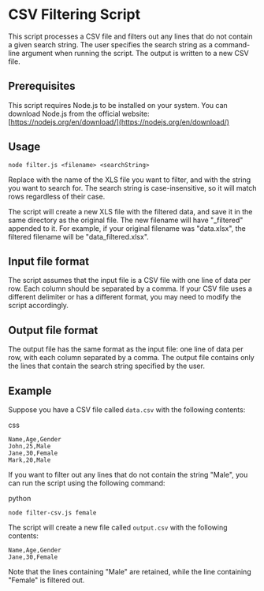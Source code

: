
# CSV Filtering Script

This script processes a CSV file and filters out any lines that do not contain a given search string. The user specifies the search string as a command-line argument when running the script. The output is written to a new CSV file.

## Prerequisites

This script requires Node.js to be installed on your system. You can download Node.js from the official website: [https://nodejs.org/en/download/](https://nodejs.org/en/download/)

## Usage


`node filter.js <filename> <searchString>`

Replace <filename> with the name of the XLS file you want to filter, and <searchString> with the string you want to search for. The search string is case-insensitive, so it will match rows regardless of their case.

The script will create a new XLS file with the filtered data, and save it in the same directory as the original file. The new filename will have "_filtered" appended to it. For example, if your original filename was "data.xlsx", the filtered filename will be "data_filtered.xlsx".
    

## Input file format

The script assumes that the input file is a CSV file with one line of data per row. Each column should be separated by a comma. If your CSV file uses a different delimiter or has a different format, you may need to modify the script accordingly.

## Output file format

The output file has the same format as the input file: one line of data per row, with each column separated by a comma. The output file contains only the lines that contain the search string specified by the user.

## Example

Suppose you have a CSV file called `data.csv` with the following contents:

css

```
Name,Age,Gender
John,25,Male
Jane,30,Female
Mark,20,Male
```

If you want to filter out any lines that do not contain the string "Male", you can run the script using the following command:

python

`node filter-csv.js female` 

The script will create a new file called `output.csv` with the following contents:

```
Name,Age,Gender
Jane,30,Female
```

Note that the lines containing "Male" are retained, while the line containing "Female" is filtered out.
